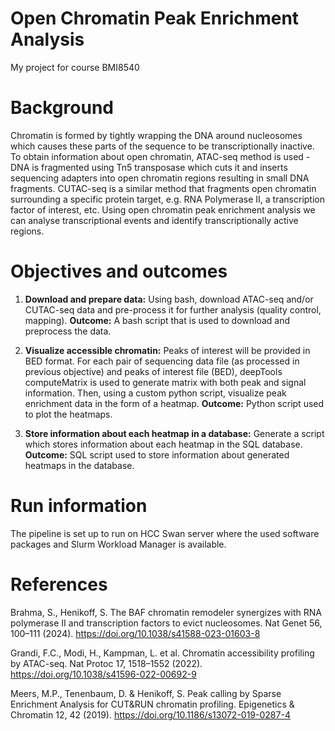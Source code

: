 # Open Chromatin Peak Enrichment Analysis
My project for course BMI8540

# Background
Chromatin is formed by tightly wrapping the DNA around nucleosomes which causes these parts of the sequence to be transcriptionally inactive. To obtain information about open chromatin, ATAC-seq method is used - DNA is fragmented using Tn5 transposase which cuts it and inserts sequencing adapters into open chromatin regions resulting in small DNA fragments. CUTAC-seq is a similar method that fragments open chromatin surrounding a specific protein target, e.g. RNA Polymerase II, a transcription factor of interest, etc. Using open chromatin peak enrichment analysis we can analyse transcriptional events and identify transcriptionally active regions.

# Objectives and outcomes
1) **Download and prepare data:** Using bash, download ATAC-seq and/or CUTAC-seq data and pre-process it for further analysis (quality control, mapping). **Outcome:** A bash script that is used to download and preprocess the data.

2) **Visualize accessible chromatin:** Peaks of interest will be provided in BED format. For each pair of sequencing data file (as processed in previous objective) and peaks of interest file (BED), deepTools computeMatrix is used to generate matrix with both peak and signal information. Then, using a custom python script, visualize peak enrichment data in the form of a heatmap. **Outcome:** Python script used to plot the heatmaps.

3) **Store information about each heatmap in a database:** Generate a script which stores information about each heatmap in the SQL database. **Outcome:** SQL script used to store information about generated heatmaps in the database.

# Run information
The pipeline is set up to run on HCC Swan server where the used software packages and Slurm Workload Manager is available.

# References
Brahma, S., Henikoff, S. The BAF chromatin remodeler synergizes with RNA polymerase II and transcription factors to evict nucleosomes. Nat Genet 56, 100–111 (2024). https://doi.org/10.1038/s41588-023-01603-8

Grandi, F.C., Modi, H., Kampman, L. et al. Chromatin accessibility profiling by ATAC-seq. Nat Protoc 17, 1518–1552 (2022). https://doi.org/10.1038/s41596-022-00692-9

Meers, M.P., Tenenbaum, D. & Henikoff, S. Peak calling by Sparse Enrichment Analysis for CUT&RUN chromatin profiling. Epigenetics & Chromatin 12, 42 (2019). https://doi.org/10.1186/s13072-019-0287-4
